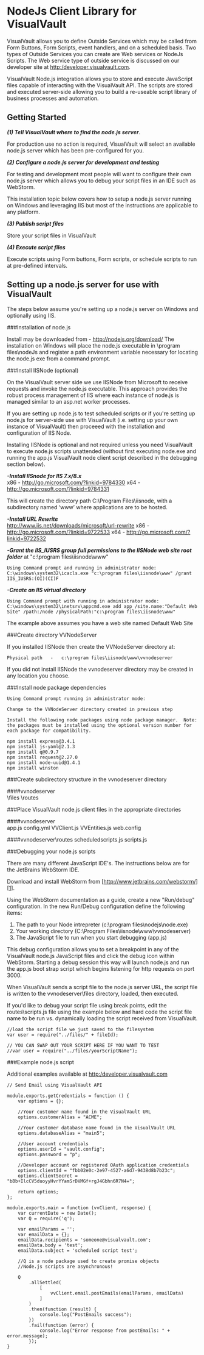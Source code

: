 

NodeJs Client Library for VisualVault
=====================================

VisualVault allows you to define Outside Services which may be called from Form Buttons, Form Scripts, event handlers, and on a scheduled basis.  Two types of Outside Services you can create are Web services or NodeJs Scripts.  The Web service type of outside service is discussed on our developer site at [http:/developer.visualvault.com][1].  

VisualVault Node.js integration allows you to store and execute JavaScript files capable of interacting with the VisualVault API. The scripts are stored and executed server-side allowing you to build a re-useable script library of business processes and automation.

Getting Started
-----------
 ***(1) Tell VisualVault where to find the node.js server***.

For production use no action is required, VisualVault will select an available node.js server which has been pre-configured for you.  

***(2) Configure a node.js server for development and testing***

For testing and development most people will want to configure their own node.js server which allows you to debug your script files in an IDE such as WebStorm.

This installation topic below covers how to setup a node.js server running on Windows and leveraging IIS but most of the instructions are applicable to any platform.

***(3) Publish script files***

Store your script files in VisualVault

***(4) Execute script files***

Execute scripts using Form buttons, Form scripts, or schedule scripts to run at pre-defined intervals.


Setting up a node.js server for use with VisualVault
----------------------------------------------------

The steps below assume you're setting up a node.js server on Windows and optionally using IIS.

###Installation of node.js

Install may be downloaded from  - http://nodejs.org/download/
The installation on Windows will place the node.js executable in \program files\nodeJs and register a path environment variable necessary for locating the node.js exe from a command prompt.


###Install IISNode (optional)

On the VisualVault server side we use IISNode from Microsoft to receive requests and invoke the node.js executable. This approach provides the robust process management of IIS where each instance of node.js is managed similar to an asp.net worker processes.  

If you are setting up node.js to test scheduled scripts or if you're setting up node.js for server-side use with VisualVault (i.e. setting up your own instance of VisualVault) then proceeed with the installation and configuration of IIS Node.

Installing IISNode is optional and not required unless you need VisualVault to execute node.js scripts unattended (without first executing node.exe and running the app.js VisualVault node client script described in the debugging section below).

***-Install IISnode for IIS 7.x/8.x***  
x86 -  http://go.microsoft.com/?linkid=9784330
x64 - http://go.microsoft.com/?linkid=9784331

This will create the directory path C:\Program Files\iisnode, with a subdirectory named ‘www’ where applications are to be hosted.

***-Install URL Rewrite***    
http://www.iis.net/downloads/microsoft/url-rewrite
x86 - http://go.microsoft.com/?linkid=9722533
x64 - http://go.microsoft.com/?linkid=9722532

***-Grant the IIS_IUSRS group full permissions to the IISNode web site root folder*** at "c:\program files\iisnode\www"

    Using Command prompt and running in administrator mode:
    C:\windows\system32\icacls.exe "c:\program files\iisnode\www" /grant IIS_IUSRS:(OI)(CI)F


***-Create an IIS virtual directory***  
   
    Using Command prompt with running in administrator mode:
    C:\windows\system32\inetsrv\appcmd.exe add app /site.name:"Default Web Site" /path:/node /physicalPath:"c:\program files\iisnode\www"

The example above assumes you have a web site named Default Web Site

###Create directory VVNodeServer

If you installed IISNode then create the  VVNodeServer directory at:

    Physical path   -   c:\program files\iisnode\www\vvnodeserver

If you did not install IISNode the vvnodeserver directory may be created in any location you choose.


###Install node package dependencies

    Using Command prompt running in administrator mode:

    Change to the VVNodeServer directory created in previous step

    Install the following node packages using node package manager.  Note: the packages must be installed using the optional version number for each package for compatibility.

    npm install express@3.4.1
    npm install js-yaml@2.1.3
    npm install q@0.9.7
    npm install request@2.27.0
    npm install node-uuid@1.4.1
    npm install winston


###Create subdirectory structure in the vvnodeserver directory

####vvnodeserver\
    \files
    \routes

###Place VisualVault node.js client files in the appropriate directories

####vvnodeserver\
    app.js
    config.yml
    VVClient.js
    VVEntities.js
    web.config

####vvnodeserver\routes
    scheduledscripts.js
    scripts.js
    
    
###Debugging your node.js scripts

There are many different JavaScript IDE's. The instructions below are for the JetBrains WebStorm IDE.

Download and install WebStorm from [http://www.jetbrains.com/webstorm/][1]. 

Using the WebStorm documentation as a guide, create a new "Run/debug" configuration.  In the new Run/Debug configuration define the following items:

 1. The path to your Node intrepreter (c:\program files\nodejs\node.exe) 
 2. Your working directory (C:\Program Files\iisnode\www\vvnodeserver)
 3. The JavaScript file to run when you start debugging (app.js)

This debug configuration allows you to set a breakpoint in any of the VisualVault node.js JavaScript files and click the debug icon within WebStorm.  Starting a debug session this way will launch node.js and run the app.js boot strap script which begins listening for http requests on port 3000.

When VisualVault sends a script file to the node.js server URL, the script file is written to the vvnodeserver\files directory, loaded, then executed.

If you'd like to debug your script file using break points, edit the routes\scripts.js file using the example below and hard code the script file name to be run vs. dynamically loading the script received from VisualVault.

    //load the script file we just saved to the filesystem
    var user = require("../files/" + fileId);
    
    // YOU CAN SWAP OUT YOUR SCRIPT HERE IF YOU WANT TO TEST
    //var user = require("../files/yourScriptName");


###Example node.js script

Additional examples available at [http:/developer.visualvault.com][1]

    // Send Email using VisualVault API
    
    module.exports.getCredentials = function () {
        var options = {};
    	
    	//Your customer name found in the VisualVault URL
        options.customerAlias = "ACME";
    	
    	//Your customer database name found in the VisualVault URL
        options.databaseAlias = "main5";
    	
    	//User account credentials
        options.userId = "vault.config";	
        options.password = "p";
    	
    	//Developer account or registered OAuth application credentials
    	options.clientId = "fbb02e0c-2e97-4527-a6d7-9438d8b7b23c";
        options.clientSecret = "bBb+IlcCV5duoyyHvrYYamSrDVMGf+rgJ4Gbhn6R7N4=";
    
        return options;
    };
    
    module.exports.main = function (vvClient, response) {
        var currentDate = new Date();
        var Q = require('q');
    
        var emailParams = '';
        var emailData = {};
        emailData.recipients = 'someone@visualvault.com';
        emailData.body = 'test';
        emailData.subject = 'scheduled script test';
    
    	//Q is a node package used to create promise objects
    	//Node.js scripts are asynchronous!
    	
        Q
            .allSettled(
                [
                    vvClient.email.postEmails(emailParams, emailData)
                ]
            )
            .then(function (result) {
                console.log("PostEmails success");
            })
            .fail(function (error) {
                console.log("Error response from postEmails: " + error.message);            
            });   
    }

  [1]: http:/developer.visualvault.com
